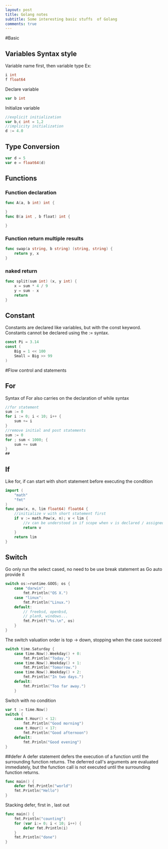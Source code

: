 ```yaml
---
layout: post
title: Golang notes
subtitle: Some interesting basic stuffs  of Golang
comments: true
---
```

#Basic 
## Variables Syntax style
Variable name first, then variable type
Ex: 

```go
i int
f float64
```
Declare variable
```go
var b int
```
Initialize variable
```go
//explicit initialization
var b,c int = 1,2
//implicity initialization
d := 4.0
```

## Type Conversion
```go
var d = 5
var e = float64(d)
```
## Functions
### Function declaration
```go
func A(a, b int) int {

}
func B(a int , b float) int {

}
```
### Function return multiple results
```go
func swap(a string, b string) (string, string) {
    return y, x
}
```
### naked return
```go
func split(sum int) (x, y int) {
    x = sum * 4 / 9
	y = sum - x
	return
}
```
## Constant
Constants are declared like variables, but with the const keyword.
Constants cannot be declared using the := syntax.
```go
const Pi = 3.14
const (
    Big = 1 << 100
    Small = Big >> 99
)
```
#Flow control and statements
## For
Syntax of For also carries on the declaration of while syntax
```go
//for statement
sum := 0
for i := 0; i < 10; i++ {
	sum += i
}
//remove initial and post statements
sum := 0
for ; sum < 1000; {
    sum += sum
}
##
```
## If
Like for, if can start with short statement before executing the condition
```go
import (
    "math"
    "fmt"
)
func pow(x, n, lim float64) float64 {
    //initialize v with short statement first
	if v := math.Pow(x, n); v < lim {
        //v can be understood in if scope when v is declared / assigned before executing the conditon
		return v
	}
	return lim
}
``` 
## Switch
Go only run the select cased, no need to be use break statement as Go auto provide it
```go
switch os:=runtime.GOOS; os {
    case "darwin":
		fmt.Println("OS X.")
	case "linux":
		fmt.Println("Linux.")
	default:
		// freebsd, openbsd,
		// plan9, windows...
		fmt.Printf("%s.\n", os)
	}
}
```
The switch valuation order is top -> down, stopping when the case succeed
```go
switch time.Saturday {
	case time.Now().Weekday() + 0:
		fmt.Println("Today.")
	case time.Now().Weekday() + 1:
		fmt.Println("Tomorrow.")
	case time.Now().Weekday() + 2:
		fmt.Println("In two days.")
	default:
		fmt.Println("Too far away.")
	}
```
Switch with no condition
```go
var t := time.Now()
switch {
    case t.Hour() < 12:
        fmt.Println("Good morning")
    case t.Hour() < 17:
        fmt.Println("Good afternoon")
    default:
        fmt.Prinln("Good evening")
}

```
##defer
A defer statement defers the execution of a function until the surrounding function returns.
The deferred call's arguments are evaluated immediately, but the function call is not executed until the surrounding function returns.

```go
func main() {
    defer fmt.Println("world")
    fmt.Println("Hello")
}
```
Stacking defer, first in , last out
```go
func main() {
    fmt.Println("counting")
    for (var i:= 0; i < 10; i++) {
        defer fmt.Println(i)
    }
    fmt.Println("done")
}
```







